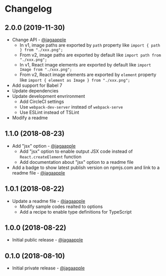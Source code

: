 # Changelog
## 2.0.0 (2019-11-30)
- Change API - [@jagaapple](https://github.com/jagaapple)
  - In v1, image paths are exported by `path` property like `import { path } from "./xxx.png";`
  - From v2, image paths are exported by default like `import path from "./xxx.png";`
  - In v1, React image elements are exported by default like `import Image from "./xxx.png";`
  - From v2, React image elements are exported by `element` property like `import { element as Image } from "./xxx.png";`
- Add support for Babel 7
- Update dependencies
- Update development envrironment
  - Add CircleCI settings
  - Use `webpack-dev-server` instead of `webpack-serve`
  - Use ESLint instead of TSLint
- Modify a readme

## 1.1.0 (2018-08-23)
- Add "jsx" option - [@jagaapple](https://github.com/jagaapple)
  - Add "jsx" option to enable output JSX code instead of `React.createElement` function
  - Add documentation about "jsx" option to a readme file
- Add a badge to show latest publish version on npmjs.com and link to a readme file - [@jagaapple](https://github.com/jagaapple)

## 1.0.1 (2018-08-22)
- Update a readme file - [@jagaapple](https://github.com/jagaapple)
  - Modify sample codes realted to options
  - Add a recipe to enable type definitions for TypeScript

## 1.0.0 (2018-08-22)
- Initial public release - [@jagaapple](https://github.com/jagaapple)

## 0.1.0 (2018-08-10)
- Initial private release - [@jagaapple](https://github.com/jagaapple)

